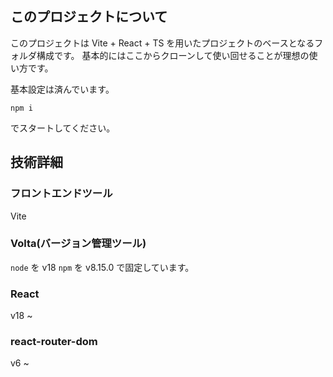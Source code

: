 ## このプロジェクトについて

このプロジェクトは Vite + React + TS を用いたプロジェクトのベースとなるフォルダ構成です。
基本的にはここからクローンして使い回せることが理想の使い方です。

基本設定は済んでいます。

```
npm i
```

でスタートしてください。

## 技術詳細

### フロントエンドツール

Vite

### Volta(バージョン管理ツール)

`node` を v18
`npm` を v8.15.0
で固定しています。

### React

v18 ~

### react-router-dom

v6 ~
